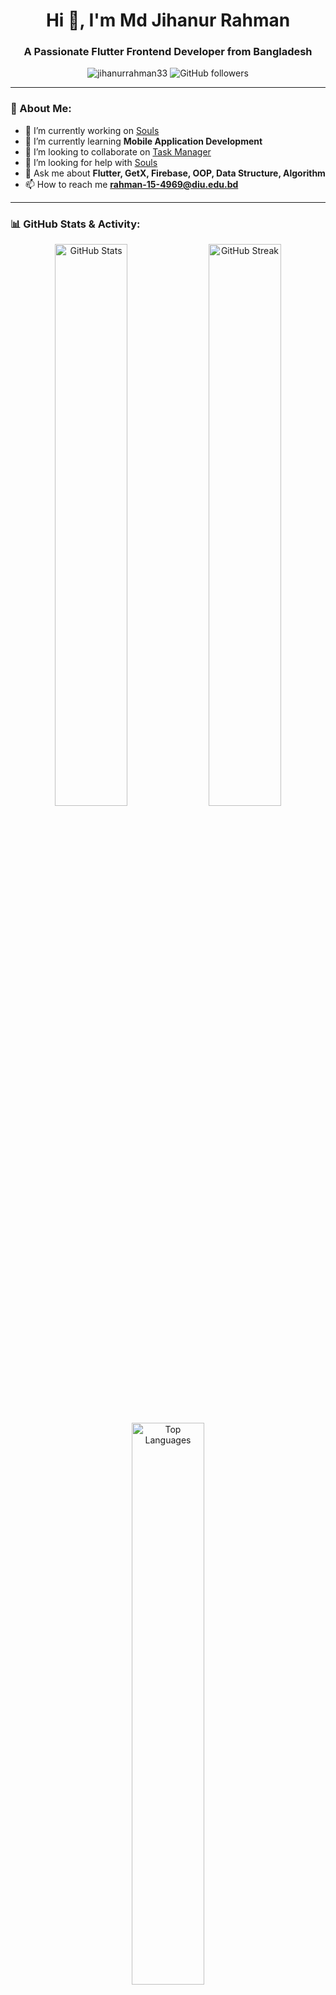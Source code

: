 <h1 align="center">Hi 👋, I'm Md Jihanur Rahman</h1>
<h3 align="center">A Passionate Flutter Frontend Developer from Bangladesh</h3>

<p align="center">
  <img src="https://komarev.com/ghpvc/?username=jihanurrahman33&label=Profile%20views&color=0e75b6&style=flat" alt="jihanurrahman33" />
  <img src="https://img.shields.io/github/followers/jihanurrahman33?label=Followers&style=social" alt="GitHub followers" />
</p>

---

### 🚀 About Me:
- 🔭 I’m currently working on [Souls](https://github.com/jihanurrahman33/souls_flutter)
- 🌱 I’m currently learning **Mobile Application Development**
- 👯 I’m looking to collaborate on [Task Manager](https://github.com/jihanurrahman33/task_manager)
- 🤝 I’m looking for help with [Souls](https://github.com/jihanurrahman33/souls_flutter)
- 💬 Ask me about **Flutter, GetX, Firebase, OOP, Data Structure, Algorithm**
- 📫 How to reach me **rahman-15-4969@diu.edu.bd**

---

### 📊 GitHub Stats & Activity:
<p align="center">
  <img src="https://github-readme-stats.vercel.app/api?username=jihanurrahman33&show_icons=true&theme=radical" alt="GitHub Stats" width="48%"/>
  <img src="https://github-readme-streak-stats.herokuapp.com/?user=jihanurrahman33&theme=radical" alt="GitHub Streak" width="48%"/>
</p>

<p align="center">
  <img src="https://github-readme-stats.vercel.app/api/top-langs/?username=jihanurrahman33&layout=compact&theme=radical" alt="Top Languages" width="48%"/>
</p>

---

### 🛠️ Languages & Tools:
<p align="center">
  <img src="https://skillicons.dev/icons?i=flutter,dart,android,git,linux,cpp,python,php,mysql,sqlite,js,html,figma,xd,illustrator,photoshop" alt="Tech Stack"/>
</p>

---

### 🔗 Connect with Me:
<p align="center">
  <a href="https://twitter.com/jihanurrahman2" target="blank"><img src="https://img.shields.io/badge/Twitter-%231DA1F2.svg?style=for-the-badge&logo=Twitter&logoColor=white"/></a>
  <a href="https://linkedin.com/in/jihanurrahman33" target="blank"><img src="https://img.shields.io/badge/LinkedIn-%230A66C2.svg?style=for-the-badge&logo=linkedin&logoColor=white"/></a>
  <a href="https://fb.com/nishak69" target="blank"><img src="https://img.shields.io/badge/Facebook-%231877F2.svg?style=for-the-badge&logo=facebook&logoColor=white"/></a>
  <a href="https://instagram.com/nishak69" target="blank"><img src="https://img.shields.io/badge/Instagram-%23E4405F.svg?style=for-the-badge&logo=instagram&logoColor=white"/></a>
</p>

---

### 🏆 GitHub Achievements:
<p align="center">
  <img src="https://github-profile-trophy.vercel.app/?username=jihanurrahman33&theme=radical&margin-w=10&row=1" alt="GitHub Trophies"/>
</p>

---

### ⚡ Fun Fact:
> "Coding is like humor. If you have to explain it, it’s bad." 😆
